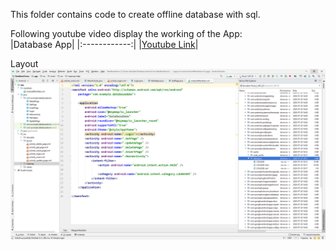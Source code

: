 This folder contains code to create offline database with sql. <br/>

Following youtube video display the working of the App: <br/>
|Database App|
|:------------:|
|[Youtube Link](https://youtu.be/w7LvGRYWj88)|

Layout <br/>
![layout](layout.png)
